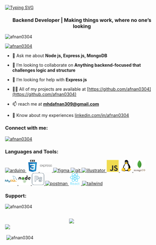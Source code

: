 [![Typing SVG](https://readme-typing-svg.herokuapp.com?font=fira+code&weight=900&size=35&duration=4990&pause=1000&color=0ADFAB&center=true&vCenter=true&width=435&lines=it's+me+Muhammed+Afnan)](https://git.io/typing-svg)
<h3 align="center">Backend Developer | Making things work, where no one’s looking</h3>

<p align="left"> <img src="https://komarev.com/ghpvc/?username=afnan0304&label=Profile%20views&color=0e75b6&style=flat" alt="afnan0304" /> </p>

<p align="left"> <a href="https://github.com/ryo-ma/github-profile-trophy"><img src="https://github-profile-trophy.vercel.app/?username=afnan0304" alt="afnan0304" /></a> </p>

- 💬 Ask me about **Node js, Express js, MongoDB**
  
- 👯 I’m looking to collaborate on **Anything backend-focused that challenges logic and structure**

- 🤝 I’m looking for help with **Express js**

- 👨‍💻 All of my projects are available at [https://github.com/afnan0304](https://github.com/afnan0304)

- 📫 reach me at **mhdafnan309@gmail.com**

- 📄 Know about my experiences [linkedin.com/in/afnan0304](linkedin.com/in/afnan0304)

<h3 align="left">Connect with me:</h3>
<p align="left">
<a href="https://linkedin.com/in/afnan0304" target="blank"><img align="center" src="https://raw.githubusercontent.com/rahuldkjain/github-profile-readme-generator/master/src/images/icons/Social/linked-in-alt.svg" alt="afnan0304" height="30" width="40" /></a>
</p>

<h3 align="left">Languages and Tools:</h3>
<p align="left"> <a href="https://www.arduino.cc/" target="_blank" rel="noreferrer"> <img src="https://cdn.worldvectorlogo.com/logos/arduino-1.svg" alt="arduino" width="40" height="40"/> </a> <a href="https://www.w3schools.com/css/" target="_blank" rel="noreferrer"> <img src="https://raw.githubusercontent.com/devicons/devicon/master/icons/css3/css3-original-wordmark.svg" alt="css3" width="40" height="40"/> </a> <a href="https://expressjs.com" target="_blank" rel="noreferrer"> <img src="https://raw.githubusercontent.com/devicons/devicon/master/icons/express/express-original-wordmark.svg" alt="express" width="40" height="40"/> </a> <a href="https://www.figma.com/" target="_blank" rel="noreferrer"> <img src="https://www.vectorlogo.zone/logos/figma/figma-icon.svg" alt="figma" width="40" height="40"/> </a> <a href="https://git-scm.com/" target="_blank" rel="noreferrer"> <img src="https://www.vectorlogo.zone/logos/git-scm/git-scm-icon.svg" alt="git" width="40" height="40"/> </a> <a href="https://www.adobe.com/in/products/illustrator.html" target="_blank" rel="noreferrer"> <img src="https://www.vectorlogo.zone/logos/adobe_illustrator/adobe_illustrator-icon.svg" alt="illustrator" width="40" height="40"/> </a> <a href="https://developer.mozilla.org/en-US/docs/Web/JavaScript" target="_blank" rel="noreferrer"> <img src="https://raw.githubusercontent.com/devicons/devicon/master/icons/javascript/javascript-original.svg" alt="javascript" width="40" height="40"/> </a> <a href="https://www.linux.org/" target="_blank" rel="noreferrer"> <img src="https://raw.githubusercontent.com/devicons/devicon/master/icons/linux/linux-original.svg" alt="linux" width="40" height="40"/> </a> <a href="https://www.mongodb.com/" target="_blank" rel="noreferrer"> <img src="https://raw.githubusercontent.com/devicons/devicon/master/icons/mongodb/mongodb-original-wordmark.svg" alt="mongodb" width="40" height="40"/> </a> <a href="https://www.mysql.com/" target="_blank" rel="noreferrer"> <img src="https://raw.githubusercontent.com/devicons/devicon/master/icons/mysql/mysql-original-wordmark.svg" alt="mysql" width="40" height="40"/> </a> <a href="https://nodejs.org" target="_blank" rel="noreferrer"> <img src="https://raw.githubusercontent.com/devicons/devicon/master/icons/nodejs/nodejs-original-wordmark.svg" alt="nodejs" width="40" height="40"/> </a> <a href="https://www.photoshop.com/en" target="_blank" rel="noreferrer"> <img src="https://raw.githubusercontent.com/devicons/devicon/master/icons/photoshop/photoshop-line.svg" alt="photoshop" width="40" height="40"/> </a> <a href="https://postman.com" target="_blank" rel="noreferrer"> <img src="https://www.vectorlogo.zone/logos/getpostman/getpostman-icon.svg" alt="postman" width="40" height="40"/> </a> <a href="https://reactjs.org/" target="_blank" rel="noreferrer"> <img src="https://raw.githubusercontent.com/devicons/devicon/master/icons/react/react-original-wordmark.svg" alt="react" width="40" height="40"/> </a> <a href="https://tailwindcss.com/" target="_blank" rel="noreferrer"> <img src="https://www.vectorlogo.zone/logos/tailwindcss/tailwindcss-icon.svg" alt="tailwind" width="40" height="40"/> </a> </p>

<h3 align="left">Support:</h3>
<p><a href="https://ko-fi.com/afnan0304"> <img align="left" src="https://cdn.ko-fi.com/cdn/kofi3.png?v=3" height="50" width="210" alt="afnan0304" /></a></p><br><br>

![](https://nirzak-streak-stats.vercel.app/?user=afnan0304&theme=cobalt&hide_border=false)<br/>
![](https://github-readme-stats.vercel.app/api/top-langs/?username=afnan0304&theme=cobalt&hide_border=false&include_all_commits=false&count_private=false&layout=compact)

<p>&nbsp;<img align="center" src="https://github-readme-stats.vercel.app/api?username=afnan0304&show_icons=true&locale=en" alt="afnan0304" /></p>

